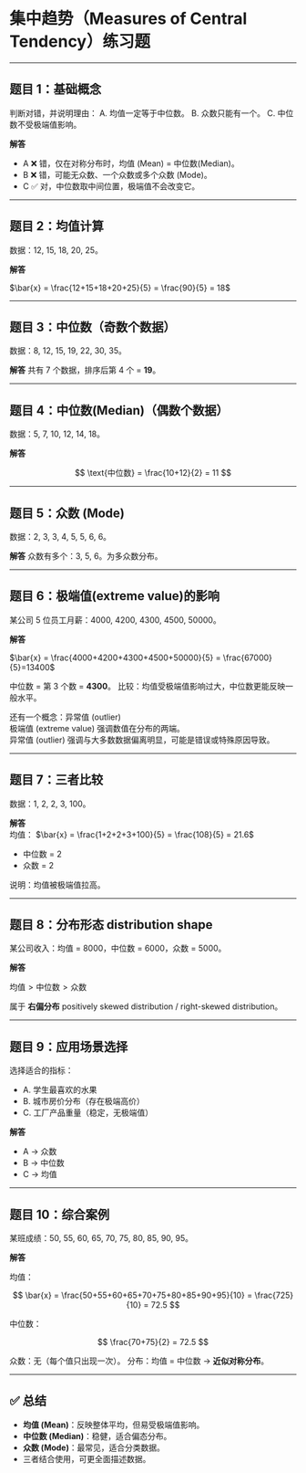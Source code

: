 
# 集中趋势（Measures of Central Tendency）练习题

---

## 题目 1：基础概念

判断对错，并说明理由：
A. 均值一定等于中位数。
B. 众数只能有一个。
C. 中位数不受极端值影响。

**解答**

* A ❌ 错，仅在对称分布时，均值 (Mean) = 中位数(Median)。
* B ❌ 错，可能无众数、一个众数或多个众数 (Mode)。
* C ✅ 对，中位数取中间位置，极端值不会改变它。

---

## 题目 2：均值计算

数据：12, 15, 18, 20, 25。

**解答**

$\bar{x} = \frac{12+15+18+20+25}{5} = \frac{90}{5} = 18$

---

## 题目 3：中位数（奇数个数据）

数据：8, 12, 15, 19, 22, 30, 35。

**解答**
共有 7 个数据，排序后第 4 个 = **19**。

---

## 题目 4：中位数(Median)（偶数个数据）

数据：5, 7, 10, 12, 14, 18。

**解答**

$$
\text{中位数} = \frac{10+12}{2} = 11
$$

---

## 题目 5：众数 (Mode)

数据：2, 3, 3, 4, 5, 5, 6, 6。

**解答**
众数有多个：3, 5, 6。为多众数分布。

---

## 题目 6：极端值(extreme value)的影响

某公司 5 位员工月薪：4000, 4200, 4300, 4500, 50000。

**解答**

$\bar{x} = \frac{4000+4200+4300+4500+50000}{5} = \frac{67000}{5}=13400$

中位数 = 第 3 个数 = **4300**。
比较：均值受极端值影响过大，中位数更能反映一般水平。

还有一个概念：异常值 (outlier)  
极端值 (extreme value) 强调数值在分布的两端。  
异常值 (outlier) 强调与大多数数据偏离明显，可能是错误或特殊原因导致。  

---

## 题目 7：三者比较

数据：1, 2, 2, 3, 100。

**解答**  
均值：
$\bar{x} = \frac{1+2+2+3+100}{5} = \frac{108}{5} = 21.6$

* 中位数 = 2
* 众数 = 2

说明：均值被极端值拉高。

---

## 题目 8：分布形态 distribution shape

某公司收入：均值 = 8000，中位数 = 6000，众数 = 5000。

**解答**

$\text{均值} > \text{中位数} > \text{众数}$

属于 **右偏分布** positively skewed distribution / right-skewed distribution。

---

## 题目 9：应用场景选择

选择适合的指标：

* A. 学生最喜欢的水果
* B. 城市房价分布（存在极端高价）
* C. 工厂产品重量（稳定，无极端值）

**解答**

* A → 众数
* B → 中位数
* C → 均值

---

## 题目 10：综合案例

某班成绩：50, 55, 60, 65, 70, 75, 80, 85, 90, 95。

**解答**

均值：

$$
\bar{x} = \frac{50+55+60+65+70+75+80+85+90+95}{10} = \frac{725}{10} = 72.5
$$

中位数：

$$
\frac{70+75}{2} = 72.5
$$

众数：无（每个值只出现一次）。
分布：均值 = 中位数 → **近似对称分布**。

---

## ✅ 总结

* **均值 (Mean)**：反映整体平均，但易受极端值影响。
* **中位数 (Median)**：稳健，适合偏态分布。
* **众数 (Mode)**：最常见，适合分类数据。
* 三者结合使用，可更全面描述数据。


